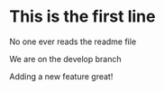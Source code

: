 # This is the first line

No one ever reads the readme file

We are on the develop branch

Adding a new feature great!

